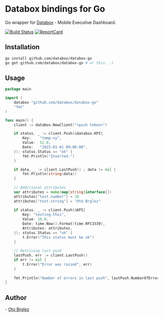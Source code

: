 # Databox bindings for Go

Go wrapper for [Databox](http://databox.com) - Mobile Executive Dashboard.

[![Build Status][BuildStatus-Image]][BuildStatus-Url]
[![ReportCard][ReportCard-Image]][ReportCard-Url]


## Installation

```bash
go install github.com/databox/databox-go
go get github.com/databox/databox-go # or this. :)
```

## Usage
```go
package main

import (
	databox "github.com/databox/databox-go"
	"fmt"
)

func main() {
    client := databox.NewClient("<push token>")

	if status, _ := client.Push(&databox.KPI{
		Key:	"temp.ny",
		Value: 	52.0,
		Date: 	"2015-01-01 09:00:00",
	}); status.Status == "ok" {
		fmt.Println("Inserted.")
	}

    if data, _ := client.LastPush() ; data != nil {
        fmt.Println(string(data))
    }
    
    // Additional attributes
    var attributes = make(map[string]interface{})
    attributes["test.number"] = 10
    attributes["test.string"] = "Oto Brglez"
    
	if status, _ := client.Push(&KPI{
		Key: "testing.this",
		Value: 10.0,
		Date: time.Now().Format(time.RFC3339),
		Attributes: attributes,
	}); status.Status == "ok" {
		t.Error("This status must be ok")
	}
    
    // Retriving last push
    lastPush, err := client.LastPush()
    if err != nil {
        t.Error("Error was raised", err)
    }
 
    fmt.Println("Number of errors in last push", lastPush.NumberOfErrors) 
}

```

## Author
- [Oto Brglez](https://github.com/otobrglez)


[BuildStatus-Url]: https://travis-ci.org/databox/databox-go
[BuildStatus-Image]: https://travis-ci.org/databox/databox-go.svg                     
[ReportCard-Url]: http://goreportcard.com/report/databox/databox-go
[ReportCard-Image]: http://goreportcard.com/badge/databox/databox-go